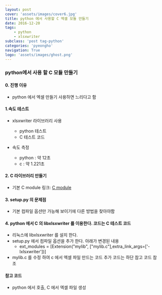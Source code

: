 ```yaml
---
layout: post
cover: 'assets/images/cover6.jpg'
title: python 에서 사용할 C 엑셀 모듈 만들기
date: 2016-12-20
tags: 
    - python
    - xlsxwriter
subclass: 'post tag-python'
categories: 'pyeongho'
navigation: True
logo: 'assets/images/ghost.png'    
---
```



### python에서 사용 할 C 모듈 만들기

#### 0. 진행 이유
  -  python 에서 엑셀 만들기 사용하면 느리다고 함

#### 1.속도 테스트
  - xlsxwriter 라이브러리 사용  
     - python 테스트
     <script src="https://gist.github.com/pyeongho/175edfafa9f6b41d9755373222d56c0d.js"></script>     
     - C 테스트 코드
     <script src="https://gist.github.com/pyeongho/a4ee815aaa703709f0de758d2fbbf840.js"></script>

 - 속도 측정
    - python : 약 12초
    - c : 약 1.221초

#### 2. C 라이브러리 만들기
  - 기본 C module 링크: [C module](https://pyeongho.github.io/python/2016/12/21/pythonClib.html)

#### 3. setup.py 의 문제점
  - 기본 컴파일 옵션만 가능해 보이기에 다른 방법을 찾아야함

#### 4. python 에서 C 의 libxlsxwriter 를 이용한다. 코드는 C 테스트 코드
  - 리눅스에 libxlsxwriter 를 설치 한다.
  - setup.py 에서 컴파일 옵션을 추가 한다. 아래가 변경된 내용
    - ext_modules = [Extension("mylib", ["mylib.c"],extra_link_args=['-lxlsxwriter'])]
  - mylib.c 를 수정 하여 c 에서 엑셀 파일 만드는 코드 추가 코드는 하단 참고 코드 참조



#### 참고 코드
  - python 에서 호출, C 에서 엑셀 파일 생성
   <script src="https://gist.github.com/pyeongho/2dba1e1f9d90817c13828f55ee9c6cbc.js"></script>



